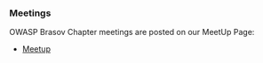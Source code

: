 ### Meetings ###
OWASP Brasov Chapter meetings are posted on our MeetUp Page:

* [Meetup](https://www.meetup.com/owasp-brasov/)



